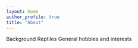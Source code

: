 ```yaml
---
layout: home
author_profile: true
title: "About"
---
```


Background
Reptiles
General hobbies and interests
